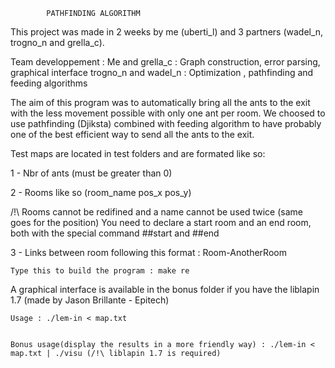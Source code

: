 			PATHFINDING ALGORITHM

This project was made in 2 weeks by me (uberti_l) and 3 partners (wadel_n, trogno_n and grella_c).

Team developpement : Me and grella_c : Graph construction, error parsing, graphical interface
		     trogno_n and wadel_n : Optimization , pathfinding and feeding algorithms


The aim of this program was to automatically bring all the ants to the exit with the less movement possible with only one ant per room.
We choosed to use pathfinding (Djiksta) combined with feeding algorithm to have probably one of the best efficient way to send all the ants to the exit.


Test maps are located in test folders and are formated like so:


1 - Nbr of ants (must be greater than 0)


2 - Rooms like so (room_name pos_x pos_y)

/!\ Rooms cannot be redifined and a name cannot be used twice (same goes for the position)
    You need to declare a start room and an end room, both with the special command ##start and ##end
    
    
3 - Links between room following this format : Room-AnotherRoom


	Type this to build the program : make re



A graphical interface is available in the bonus folder if you have the liblapin 1.7 (made by Jason Brillante - Epitech)

	Usage : ./lem-in < map.txt


	Bonus usage(display the results in a more friendly way) : ./lem-in < map.txt | ./visu (/!\ liblapin 1.7 is required)
